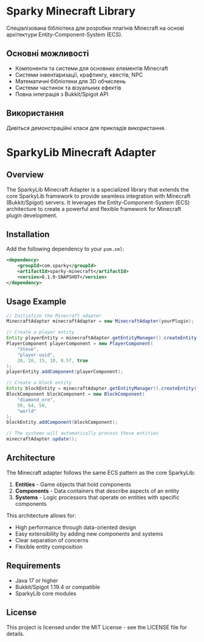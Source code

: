 # Sparky Minecraft Library

Спеціалізована бібліотека для розробки плагінів Minecraft на основі архітектури Entity-Component-System (ECS).

## Основні можливості

- Компоненти та системи для основних елементів Minecraft
- Системи інвентаризації, крафтингу, квестів, NPC
- Математичні бібліотеки для 3D обчислень
- Системи частинок та візуальних ефектів
- Повна інтеграція з Bukkit/Spigot API

## Використання

Дивіться демонстраційні класи для прикладів використання.
# SparkyLib Minecraft Adapter
## Overview
The SparkyLib Minecraft Adapter is a specialized library that extends the core SparkyLib framework to provide seamless integration with Minecraft (Bukkit/Spigot) servers. It leverages the Entity-Component-System (ECS) architecture to create a powerful and flexible framework for Minecraft plugin development.
## Installation

Add the following dependency to your `pom.xml`:

```xml
<dependency>
    <groupId>com.sparky</groupId>
    <artifactId>sparky-minecraft</artifactId>
    <version>0.1.0-SNAPSHOT</version>
</dependency>
```

## Usage Example

```java
// Initialize the Minecraft adapter
MinecraftAdapter minecraftAdapter = new MinecraftAdapter(yourPlugin);

// Create a player entity
Entity playerEntity = minecraftAdapter.getEntityManager().createEntity();
PlayerComponent playerComponent = new PlayerComponent(
    "Steve", 
    "player-uuid", 
    20, 20, 15, 10, 0.5f, true
);
playerEntity.addComponent(playerComponent);

// Create a block entity
Entity blockEntity = minecraftAdapter.getEntityManager().createEntity();
BlockComponent blockComponent = new BlockComponent(
    "diamond_ore", 
    50, 64, 50, 
    "world"
);
blockEntity.addComponent(blockComponent);

// The systems will automatically process these entities
minecraftAdapter.update();
```

## Architecture

The Minecraft adapter follows the same ECS pattern as the core SparkyLib:

1. **Entities** - Game objects that hold components
2. **Components** - Data containers that describe aspects of an entity
3. **Systems** - Logic processors that operate on entities with specific components

This architecture allows for:
- High performance through data-oriented design
- Easy extensibility by adding new components and systems
- Clear separation of concerns
- Flexible entity composition

## Requirements
- Java 17 or higher
- Bukkit/Spigot 1.19.4 or compatible
- SparkyLib core modules

## License
This project is licensed under the MIT License - see the LICENSE file for details.
